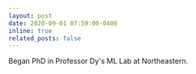 ```yaml
---
layout: post
date: 2020-09-01 07:59:00-0400
inline: true
related_posts: false
---
```


Began PhD in Professor Dy's ML Lab at Northeastern.
